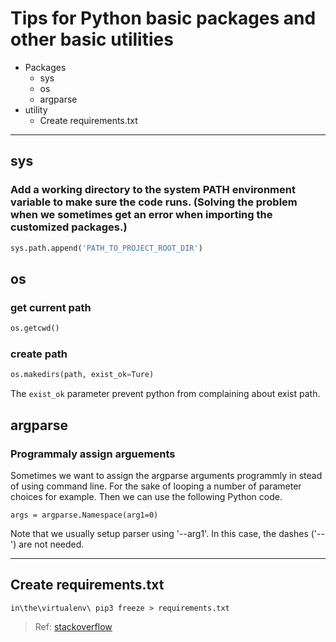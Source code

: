 # Tips for Python basic packages and other basic utilities
+ Packages
  + sys
  + os
  + argparse
+ utility
  + Create requirements.txt


-----
## sys
### Add a working directory to the system PATH environment variable to make sure the code runs. (Solving the problem when we sometimes get an error when importing the customized packages.)
```Python
sys.path.append('PATH_TO_PROJECT_ROOT_DIR')
```

## os
### get current path
```python
os.getcwd()
```
### create path
```python
os.makedirs(path, exist_ok=Ture)
```
The ```exist_ok``` parameter prevent python from complaining about exist path.
## argparse
### Programmaly assign arguements
Sometimes we want to assign the argparse arguments programmly in stead of using command line. For the sake of looping a number of parameter choices for example. Then we can use the following Python code.
```
args = argparse.Namespace(arg1=0)
```
Note that we usually setup parser using '--arg1'. In this case, the dashes ('--') are not needed.

-----
## Create requirements.txt
```
in\the\virtualenv\ pip3 freeze > requirements.txt
```
> Ref: [stackoverflow](https://stackoverflow.com/a/33468993)
